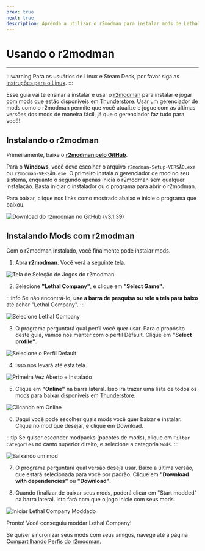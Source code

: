 ```yaml
---
prev: true
next: true
description: Aprenda a utilizar o r2modman para instalar mods de Lethal Company pela Thunderstore.
---
```


# Usando o r2modman

***

:::warning
Para os usuários de Linux e Steam Deck, por favor siga as [instruções para o Linux](installing-r2modman-linux).
:::

Esse guia vai te ensinar a instalar e usar o [r2modman](https://github.com/ebkr/r2modmanPlus/releases/latest/) para instalar e jogar com mods que estão disponíveis em [Thunderstore](https://thunderstore.io/c/lethal-company/). Usar um gerenciador de mods como o r2modman permite que você atualize e jogue com as últimas versões dos mods de maneira fácil, já que o gerenciador faz tudo para você!

## Instalando o r2modman

<!-- f21c391c-0bc5-431d-a233-95323b95e01b -->

Primeiramente, baixe o [**r2modman pelo GitHub**](https://github.com/ebkr/r2modmanPlus/releases/latest/).

Para o **Windows**, você deve escolher o arquivo `r2modman-Setup-VERSÃO.exe` ou `r2modman-VERSÃO.exe`. O primeiro instala o gerenciador de mod no seu sistema, enquanto o segundo apenas inicia o r2modman sem qualquer instalação. Basta iniciar o instalador ou o programa para abrir o r2modman.

Para baixar, clique nos links como mostrado abaixo e inicie o programa que baixou.

![Download do r2modman no GitHub (v3.1.39)](/images/r2modman-install/r2modmandownload.png)

## Instalando Mods com r2modman

Com o r2modman instalado, você finalmente pode instalar mods.

1. Abra **r2modman**. Você verá a seguinte tela.

![Tela de Seleção de Jogos do r2modman](/images/r2modman-install/gameselection.png)

2. Selecione **"Lethal Company"**, e clique em **"Select Game"**.

:::info
Se não encontrá-lo, **use a barra de pesquisa ou role a tela para baixo** até achar "Lethal Company".
:::

![Selecione Lethal Company](/images/r2modman-install/selectlc.png)

3. O programa perguntará qual perfil você quer usar. Para o propósito deste guia, vamos nos manter com o perfil Default. Clique em **"Select profile"**.

![Selecione o Perfil Default](/images/r2modman-install/profileselect.png)

4. Isso nos levará até esta tela.

![Primeira Vez Aberto e Instalado](/images/r2modman-install/firsttimeinstall.png)

5. Clique em **"Online"** na barra lateral. Isso irá trazer uma lista de todos os mods para baixar disponíveis em [Thunderstore](https://thunderstore.io/c/lethal-company/).

![Clicando em Online](/images/r2modman-install/selectonline.png)

6. Daqui você pode escolher quais mods você quer baixar e instalar. Clique no mod que desejar, e clique em Download.

:::tip
Se quiser esconder modpacks (pacotes de mods), clique em `Filter Categories` no canto superior direito, e selecione a categoria `Mods`.
:::

![Baixando um mod](/images/r2modman-install/download.png)

7. O programa perguntará qual versão deseja usar. Baixe a última versão, que estará selecionada para você por padrão. Clique em **"Download with dependencies"** ou **"Download"**.

8. Quando finalizar de baixar seus mods, poderá clicar em "Start modded" na barra lateral. Isto fará com que o jogo inicie com seus mods.

![Iniciar Lethal Company Moddado](/images/r2modman-install/startmodded.png)

Pronto! Você conseguiu moddar Lethal Company!

Se quiser sincronizar seus mods com seus amigos, navege até a página [Compartilhando Perfis do r2modman](syncing-mods).
